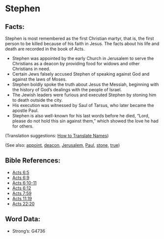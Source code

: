 # Stephen

## Facts:

Stephen is most remembered as the first Christian martyr, that is, the first person to be killed because of his faith in Jesus. The facts about his life and death are recorded in the book of Acts.

* Stephen was appointed by the early Church in Jerusalem to serve the Christians as a deacon by providing food for widows and other Christians in need.
* Certain Jews falsely accused Stephen of speaking against God and against the laws of Moses.
* Stephen boldly spoke the truth about Jesus the Messiah, beginning with the history of God’s dealings with the people of Israel.
* The Jewish leaders were furious and executed Stephen by stoning him to death outside the city.
* His execution was witnessed by Saul of Tarsus, who later became the apostle Paul.
* Stephen is also well-known for his last words before he died, “Lord, please do not hold this sin against them,” which showed the love he had for others.

(Translation suggestions: [How to Translate Names](../../translate/translate-names))

(See also: [appoint](../kt/appoint.md), [deacon](../kt/deacon.md), [Jerusalem](../names/jerusalem.md), [Paul](../names/paul.md), [stone](../kt/stone.md), [true](../kt/true.md))

## Bible References:

* [Acts 6:5](rc://en/tn/help/act/06/05)
* [Acts 6:9](rc://en/tn/help/act/06/09)
* [Acts 6:10-11](rc://en/tn/help/act/06/10)
* [Acts 6:12](rc://en/tn/help/act/06/12)
* [Acts 7:59](rc://en/tn/help/act/07/59)
* [Acts 11:19](rc://en/tn/help/act/11/19)
* [Acts 22:20](rc://en/tn/help/act/22/20)

## Word Data:

* Strong’s: G4736
